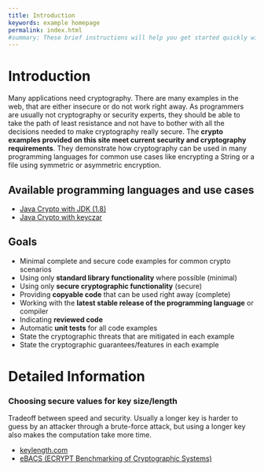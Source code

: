 ```yaml
---
title: Introduction
keywords: example homepage
permalink: index.html
#summary: These brief instructions will help you get started quickly with the theme. The other topics in this help provide additional information and detail about working with other aspects of this theme and Jekyll.
---
```


# Introduction

Many applications need cryptography. There are many examples in the web, that are either insecure or do not work right away. 
As programmers are usually not cryptography or security experts, they should be able to take the path of least resistance and not have to bother with all the decisions needed to make cryptography really secure.
The **crypto examples provided on this site meet current security and cryptography requirements**.
They demonstrate how cryptography can be used in many programming languages for common use cases like encrypting a String or a file using symmetric or asymmetric encryption. 

## Available programming languages and use cases

- [Java Crypto with JDK (1.8)](java_landing_page)
- [Java Crypto with keyczar](java_keyczar_landing_page)

## Goals

- Minimal complete and secure code examples for common crypto scenarios
- Using only **standard library functionality** where possible (minimal)
- Using only **secure cryptographic functionality** (secure)
- Providing **copyable code** that can be used right away (complete)
- Working with the **latest stable release of the programming language** or compiler
- Indicating **reviewed code**
- Automatic **unit tests** for all code examples
- State the cryptographic threats that are mitigated in each example 
- State the cryptographic guarantees/features in each example

# Detailed Information

### Choosing secure values for key size/length

Tradeoff between speed and security. Usually a longer key is harder to guess by an attacker through a brute-force attack, but using a longer key also makes the computation take more time.

- [keylength.com](https://www.keylength.com/en/compare/)
- [eBACS (ECRYPT Benchmarking of Cryptographic Systems)](https://bench.cr.yp.to/)
